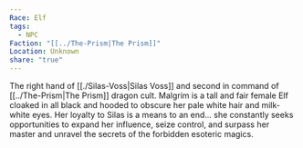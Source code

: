 ```yaml
---
Race: Elf
tags:
  - NPC
Faction: "[[../The-Prism|The Prism]]"
Location: Unknown
share: "true"
---
```


The right hand of [[./Silas-Voss|Silas Voss]] and second in command of [[../The-Prism|The Prism]] dragon cult. Malgrim is a tall and fair female Elf cloaked in all black and hooded to obscure her pale white hair and milk-white eyes. Her loyalty to Silas is a means to an end... she constantly seeks opportunities to expand her influence, seize control, and surpass her master and unravel the secrets of the forbidden esoteric magics.